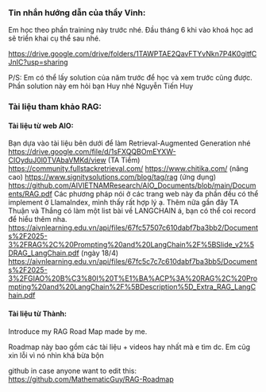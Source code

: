 ### Tin nhắn hướng dẫn của thầy Vinh: 
Em học theo phần training này trước nhé. Đầu tháng 6 khi vào khoá học ad sẽ triển khai cụ thể sau nhé.

https://drive.google.com/drive/folders/1TAWPTAE2QavFTYvNkn7P4K0gitfCJnIC?usp=sharing

P/S: Em có thể lấy solution của năm trước để học và xem trước cũng được. Phần solution này em hỏi bạn Huy nhé Nguyễn Tiến Huy

### Tài liệu tham khảo RAG:
#### Tài liệu từ web AIO: 
Bạn dựa vào tài liệu bên dưới để làm Retrieval-Augmented Generation nhé
https://drive.google.com/file/d/1sFXQQBOmEYXW-CIOyduJ0l0TVAbaVMKd/view (TA Tiềm)
https://community.fullstackretrieval.com/
https://www.chitika.com/ (nâng cao)
https://www.signitysolutions.com/blog/tag/rag (ứng dụng)
https://github.com/AIVIETNAMResearch/AIO_Documents/blob/main/Documents/RAG.pdf 
Các phương pháp nói ở các trang web này đa phần đều có thể implement ở LlamaIndex, mình thấy rất hợp lý ạ.
Thêm nữa gần đây TA Thuận và Thắng có làm một list bài về LANGCHAIN á, bạn có thể coi record để hiểu thêm nha. 
https://aivnlearning.edu.vn/api/files/67fc57507c610dabf7ba3bb2/Documents%2F2025-3%2FRAG%2C%20Prompting%20and%20LangChain%2F%5BSlide_v2%5DRAG_LangChain.pdf (ngày 18/4)
https://aivnlearning.edu.vn/api/files/67fc5c7c7c610dabf7ba3bb5/Documents%2F2025-3%2FGIAO%20B%C3%80I%20T%E1%BA%ACP%3A%20RAG%2C%20Prompting%20and%20LangChain%2F%5BDescription%5D_Extra_RAG_LangChain.pdf

#### Tài liệu từ Thành: 
Introduce my RAG Road Map made by me. 

Roadmap này bao gồm các tài liệu + videos hay nhất mà e tìm dc. Em cũg xin lỗi vì nó nhìn khá bừa bộn

github in case anyone want to edit this: https://github.com/MathematicGuy/RAG-Roadmap